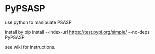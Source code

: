 # PyPSASP
use python to manipuate PSASP

install by pip install --index-url https://test.pypi.org/simple/ --no-deps PyPSASP

see wiki for instructions.
